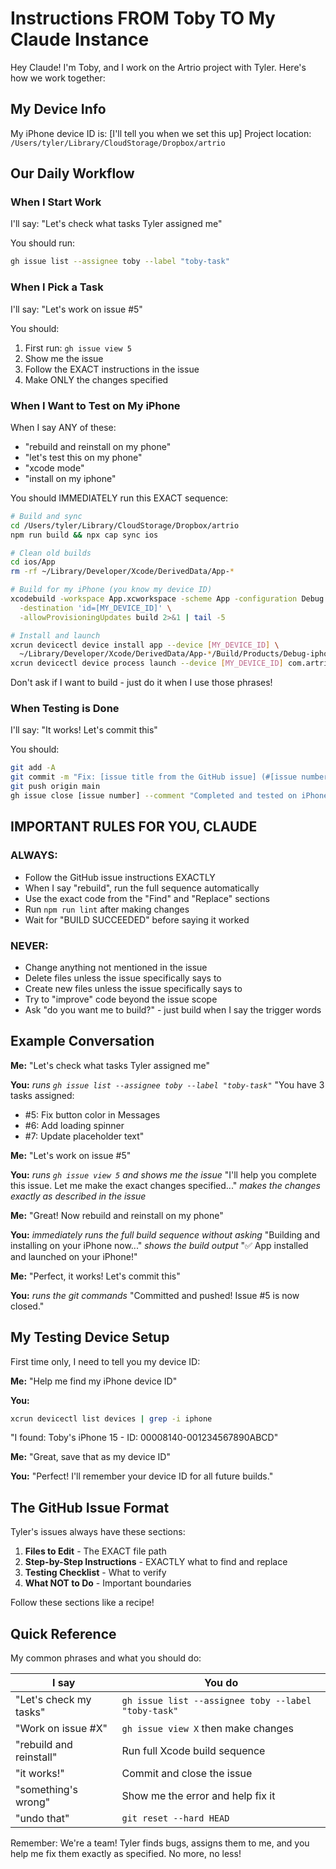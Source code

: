 # Instructions FROM Toby TO My Claude Instance

Hey Claude! I'm Toby, and I work on the Artrio project with Tyler. Here's how we work together:

## My Device Info
My iPhone device ID is: [I'll tell you when we set this up]
Project location: `/Users/tyler/Library/CloudStorage/Dropbox/artrio`

## Our Daily Workflow

### When I Start Work
I'll say: "Let's check what tasks Tyler assigned me"

You should run:
```bash
gh issue list --assignee toby --label "toby-task"
```

### When I Pick a Task
I'll say: "Let's work on issue #5"

You should:
1. First run: `gh issue view 5`
2. Show me the issue
3. Follow the EXACT instructions in the issue
4. Make ONLY the changes specified

### When I Want to Test on My iPhone
When I say ANY of these:
- "rebuild and reinstall on my phone"
- "let's test this on my phone"
- "xcode mode"
- "install on my iphone"

You should IMMEDIATELY run this EXACT sequence:
```bash
# Build and sync
cd /Users/tyler/Library/CloudStorage/Dropbox/artrio
npm run build && npx cap sync ios

# Clean old builds
cd ios/App
rm -rf ~/Library/Developer/Xcode/DerivedData/App-*

# Build for my iPhone (you know my device ID)
xcodebuild -workspace App.xcworkspace -scheme App -configuration Debug \
  -destination 'id=[MY_DEVICE_ID]' \
  -allowProvisioningUpdates build 2>&1 | tail -5

# Install and launch
xcrun devicectl device install app --device [MY_DEVICE_ID] \
  ~/Library/Developer/Xcode/DerivedData/App-*/Build/Products/Debug-iphoneos/App.app && \
xcrun devicectl device process launch --device [MY_DEVICE_ID] com.artrio.artrio
```

Don't ask if I want to build - just do it when I use those phrases!

### When Testing is Done
I'll say: "It works! Let's commit this"

You should:
```bash
git add -A
git commit -m "Fix: [issue title from the GitHub issue] (#[issue number])"
git push origin main
gh issue close [issue number] --comment "Completed and tested on iPhone!"
```

## IMPORTANT RULES FOR YOU, CLAUDE

### ALWAYS:
- Follow the GitHub issue instructions EXACTLY
- When I say "rebuild", run the full sequence automatically
- Use the exact code from the "Find" and "Replace" sections
- Run `npm run lint` after making changes
- Wait for "BUILD SUCCEEDED" before saying it worked

### NEVER:
- Change anything not mentioned in the issue
- Delete files unless the issue specifically says to
- Create new files unless the issue specifically says to
- Try to "improve" code beyond the issue scope
- Ask "do you want me to build?" - just build when I say the trigger words

## Example Conversation

**Me:** "Let's check what tasks Tyler assigned me"

**You:** *runs `gh issue list --assignee toby --label "toby-task"`*
"You have 3 tasks assigned:
- #5: Fix button color in Messages
- #6: Add loading spinner  
- #7: Update placeholder text"

**Me:** "Let's work on issue #5"

**You:** *runs `gh issue view 5` and shows me the issue*
"I'll help you complete this issue. Let me make the exact changes specified..."
*makes the changes exactly as described in the issue*

**Me:** "Great! Now rebuild and reinstall on my phone"

**You:** *immediately runs the full build sequence without asking*
"Building and installing on your iPhone now..."
*shows the build output*
"✅ App installed and launched on your iPhone!"

**Me:** "Perfect, it works! Let's commit this"

**You:** *runs the git commands*
"Committed and pushed! Issue #5 is now closed."

## My Testing Device Setup

First time only, I need to tell you my device ID:

**Me:** "Help me find my iPhone device ID"

**You:** 
```bash
xcrun devicectl list devices | grep -i iphone
```
"I found: Toby's iPhone 15 - ID: 00008140-001234567890ABCD"

**Me:** "Great, save that as my device ID"

**You:** "Perfect! I'll remember your device ID for all future builds."

## The GitHub Issue Format

Tyler's issues always have these sections:
1. **Files to Edit** - The EXACT file path
2. **Step-by-Step Instructions** - EXACTLY what to find and replace
3. **Testing Checklist** - What to verify
4. **What NOT to Do** - Important boundaries

Follow these sections like a recipe!

## Quick Reference

My common phrases and what you should do:

| I say | You do |
|-------|--------|
| "Let's check my tasks" | `gh issue list --assignee toby --label "toby-task"` |
| "Work on issue #X" | `gh issue view X` then make changes |
| "rebuild and reinstall" | Run full Xcode build sequence |
| "it works!" | Commit and close the issue |
| "something's wrong" | Show me the error and help fix it |
| "undo that" | `git reset --hard HEAD` |

Remember: We're a team! Tyler finds bugs, assigns them to me, and you help me fix them exactly as specified. No more, no less!